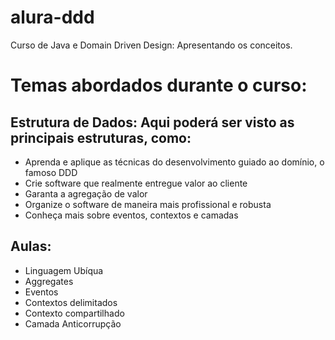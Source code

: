 # alura-ddd
Curso de Java e Domain Driven Design: Apresentando os conceitos.

# Temas abordados durante o curso:

## Estrutura de Dados: Aqui poderá ser visto as principais estruturas, como:
- Aprenda e aplique as técnicas do desenvolvimento guiado ao domínio, o famoso DDD
- Crie software que realmente entregue valor ao cliente
- Garanta a agregação de valor
- Organize o software de maneira mais profissional e robusta
- Conheça mais sobre eventos, contextos e camadas

## Aulas:
- Linguagem Ubíqua
- Aggregates
- Eventos
- Contextos delimitados
- Contexto compartilhado
- Camada Anticorrupção
